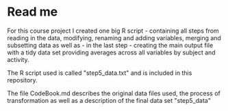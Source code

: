 # Read me
For this course project I created one big R script - containing all steps from reading in the data, modifying, renaming and adding variables, merging and subsetting data as well as - in the last step - creating the main output file with a tidy data set providing averages across all variables by subject and activity.

The R script used is called "step5_data.txt" and is included in this repository.

The file CodeBook.md describes the original data files used, the process of transformation as well as a description of the final data set "step5_data"
